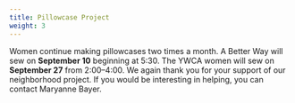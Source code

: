 ```yaml
---
title: Pillowcase Project
weight: 3
---
```


Women continue making pillowcases two times a month. A Better Way will sew on **September 10** beginning at 5:30. The YWCA women will sew on **September 27** from 2:00–4:00. We again thank you for your support of our neighborhood project. If you would be interesting in helping, you can contact  Maryanne Bayer.
